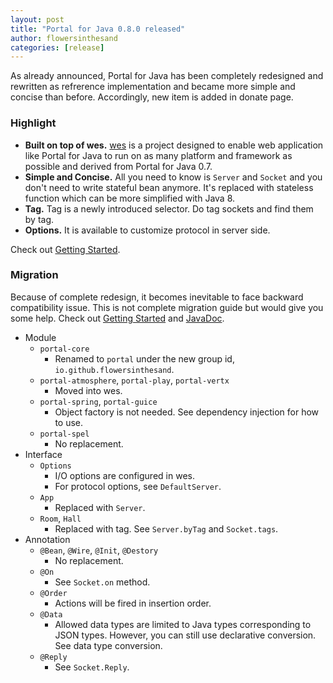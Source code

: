```yaml
---
layout: post
title: "Portal for Java 0.8.0 released"
author: flowersinthesand
categories: [release]
---
```


As already announced, Portal for Java has been completely redesigned and rewritten as refrerence implementation and became more simple and concise than before. Accordingly, new item is added in donate page.

### Highlight
* **Built on top of wes.** [wes](http://flowersinthesand.github.io/wes/) is a project designed to enable web application like Portal for Java to run on as many platform and framework as possible and derived from Portal for Java 0.7.
* **Simple and Concise.** All you need to know is `Server` and `Socket` and you don't need to write stateful bean anymore. It's replaced with stateless function which can be more simplified with Java 8.
* **Tag.** Tag is a newly introduced selector. Do tag sockets and find them by tag.
* **Options.** It is available to customize protocol in server side.

Check out [Getting Started](http://flowersinthesand.github.io/portal-java/).

### Migration
Because of complete redesign, it becomes inevitable to face backward compatibility issue. This is not complete migration guide but would give you some help. Check out [Getting Started](http://flowersinthesand.github.io/portal-java/) and [JavaDoc](http://flowersinthesand.github.io/portal-java/0.8.0/api/).

* Module
    * `portal-core`
        * Renamed to `portal` under the new group id, `io.github.flowersinthesand`.
    * `portal-atmosphere`, `portal-play`, `portal-vertx`
        * Moved into wes.
    * `portal-spring`, `portal-guice`
        * Object factory is not needed. See dependency injection for how to use.
    * `portal-spel`
        * No replacement.
* Interface
    * `Options`
        * I/O options are configured in wes.
        * For protocol options, see `DefaultServer`.
    * `App`
        * Replaced with `Server`.
    * `Room`, `Hall`
        * Replaced with tag. See `Server.byTag` and `Socket.tags`.
* Annotation
    * `@Bean`, `@Wire`, `@Init`, `@Destory`
        * No replacement.
    * `@On`
        * See `Socket.on` method.
    * `@Order`
        * Actions will be fired in insertion order.
    * `@Data`
        * Allowed data types are limited to Java types corresponding to JSON types. However, you can still use declarative conversion. See data type conversion.
    * `@Reply`
        * See `Socket.Reply`.